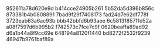 952611a78d620e9d
b414cce24905b261
5b52da5d396b856c
873381b4b0808891
7bad9f29f7408173
fad24d7e62df778f
3723eab63a6ac93b
bbb42bbfd6b93aee
6c58131857f1d52a
a08f7597d6b995b2
f742573c7fce7c9f
0620beaffa89ad92
d6a1b44a8f9cc69e
648194a8120f1440
bd8272f2532f9239
46947b9761baf89a
